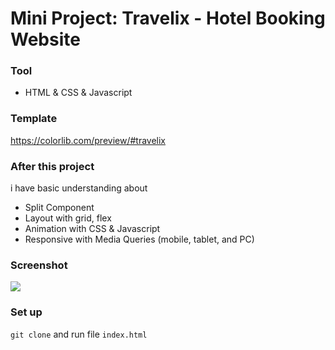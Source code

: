 # Mini Project: Travelix - Hotel Booking Website

### Tool

- HTML & CSS & Javascript

### Template

https://colorlib.com/preview/#travelix

### After this project

i have basic understanding about

- Split Component
- Layout with grid, flex
- Animation with CSS & Javascript
- Responsive with Media Queries (mobile, tablet, and PC)

### Screenshot

<img src="https://i.imgur.com/wuX3M64.png" />

### Set up

`git clone`
and run file `index.html`
